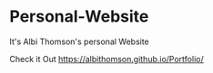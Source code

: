 # Personal-Website
It's Albi Thomson's personal Website

Check it Out
https://albithomson.github.io/Portfolio/
